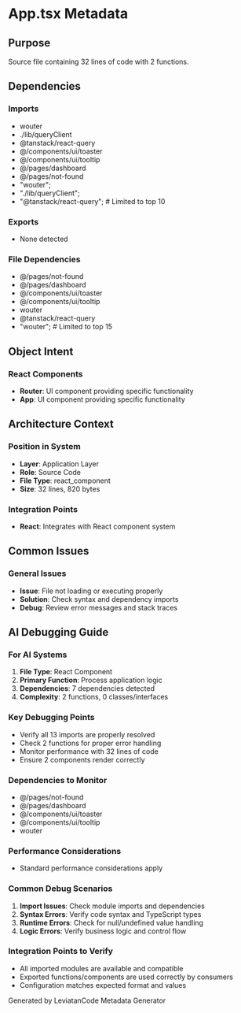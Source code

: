 # App.tsx Metadata

## Purpose
Source file containing 32 lines of code with 2 functions.

## Dependencies

### Imports
- wouter
- ./lib/queryClient
- @tanstack/react-query
- @/components/ui/toaster
- @/components/ui/tooltip
- @/pages/dashboard
- @/pages/not-found
- "wouter";
- "./lib/queryClient";
- "@tanstack/react-query";  # Limited to top 10

### Exports
- None detected

### File Dependencies
- @/pages/not-found
- @/pages/dashboard
- @/components/ui/toaster
- @/components/ui/tooltip
- wouter
- @tanstack/react-query
- "wouter";  # Limited to top 15

## Object Intent

### React Components
- **Router**: UI component providing specific functionality
- **App**: UI component providing specific functionality


## Architecture Context

### Position in System
- **Layer**: Application Layer
- **Role**: Source Code
- **File Type**: react_component
- **Size**: 32 lines, 820 bytes

### Integration Points
- **React**: Integrates with React component system

## Common Issues

### General Issues
- **Issue**: File not loading or executing properly
- **Solution**: Check syntax and dependency imports
- **Debug**: Review error messages and stack traces

## AI Debugging Guide

### For AI Systems
1. **File Type**: React Component
2. **Primary Function**: Process application logic
3. **Dependencies**: 7 dependencies detected
4. **Complexity**: 2 functions, 0 classes/interfaces

### Key Debugging Points
- Verify all 13 imports are properly resolved
- Check 2 functions for proper error handling
- Monitor performance with 32 lines of code
- Ensure 2 components render correctly

### Dependencies to Monitor
- @/pages/not-found
- @/pages/dashboard
- @/components/ui/toaster
- @/components/ui/tooltip
- wouter

### Performance Considerations
- Standard performance considerations apply

### Common Debug Scenarios
1. **Import Issues**: Check module imports and dependencies
2. **Syntax Errors**: Verify code syntax and TypeScript types
3. **Runtime Errors**: Check for null/undefined value handling
4. **Logic Errors**: Verify business logic and control flow

### Integration Points to Verify
- All imported modules are available and compatible
- Exported functions/components are used correctly by consumers
- Configuration matches expected format and values

Generated by LeviatanCode Metadata Generator
